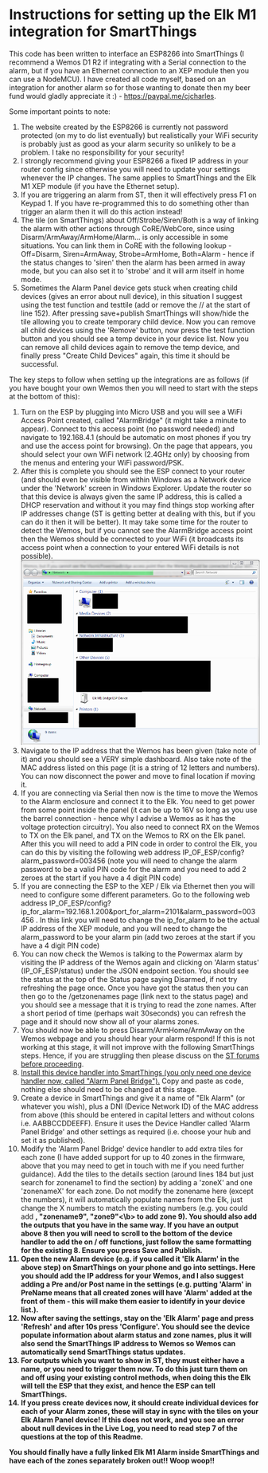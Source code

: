 # Instructions for setting up the Elk M1 integration for SmartThings

This code has been written to interface an ESP8266 into SmartThings (I recommend a Wemos D1 R2 if integrating with a Serial connection to the alarm, but if you have an Ethernet connection to an XEP module then you can use a NodeMCU). I have created all code myself, based on an integration for another alarm so for those wanting to donate then my beer fund would gladly appreciate it :) - https://paypal.me/cjcharles.

Some important points to note:
1) The website created by the ESP8266 is currently not password protected (on my to do list eventually) but realistically your WiFi security is probably just as good as your alarm security so unlikely to be a problem. I take no responsibility for your security!
2) I strongly recommend giving your ESP8266 a fixed IP address in your router config since otherwise you will need to update your settings whenever the IP changes. The same applies to SmartThings and the Elk M1 XEP module (if you have the Ethernet setup).
3) If you are triggering an alarm from ST, then it will effectively press F1 on Keypad 1. If you have re-programmed this to do something other than trigger an alarm then it will do this action instead!
4) The tile (on SmartThings) about Off/Strobe/Siren/Both is a way of linking the alarm with other actions through CoRE/WebCore, since using Disarm/ArmAway/ArmHome/Alarm... is only accessible in some situations. You can link them in CoRE with the following lookup - Off=Disarm, Siren=ArmAway, Strobe=ArmHome, Both=Alarm - hence if the status changes to 'siren' then the alarm has been armed in away mode, but you can also set it to 'strobe' and it will arm itself in home mode.
5) Sometimes the Alarm Panel device gets stuck when creating child devices (gives an error about null device), in this situation I suggest using the test function and testtile (add or remove the // at the start of line 152). After pressing save+publish SmartThings will show/hide the tile allowing you to create temporary child device. Now you can remove all child devices using the 'Remove' button, now press the test function button and you should see a temp device in your device list. Now you can remove all child devices again to remove the temp device, and finally press "Create Child Devices" again, this time it should be successful.

The key steps to follow when setting up the integrations are as follows (if you have bought your own Wemos then you will need to start with the steps at the bottom of this):

1) Turn on the ESP by plugging into Micro USB and you will see a WiFi Access Point created, called "AlarmBridge" (it might take a minute to appear). Connect to this access point (no password needed) and navigate to 192.168.4.1 (should be automatic on most phones if you try and use the access point for browsing). On the page that appears, you should select your own WiFi network (2.4GHz only) by choosing from the menus and entering your WiFi password/PSK.
2) After this is complete you should see the ESP connect to your router (and should even be visible from within Windows as a Network device under the 'Network' screen in Windows Explorer. Update the router so that this device is always given the same IP address, this is called a DHCP reservation and without it you may find things stop working after IP addresses change (ST is getting better at dealing with this, but if you can do it then it will be better). It may take some time for the router to detect the Wemos, but if you cannot see the AlarmBridge access point then the Wemos should be connected to your WiFi (it broadcasts its access point when a connection to your entered WiFi details is not possible).
![Network Devices](NetworkDevices.png)
3) Navigate to the IP address that the Wemos has been given (take note of it) and you should see a VERY simple dashboard. Also take note of the MAC address listed on this page (it is a string of 12 letters and numbers). You can now disconnect the power and move to final location if moving it.
4) If you are connecting via Serial then now is the time to move the Wemos to the Alarm enclosure and connect it to the Elk. You need to get power from some point inside the panel (it can be up to 16V so long as you use the barrel connection - hence why I advise a Wemos as it has the voltage protection circuitry). You also need to connect RX on the Wemos to TX on the Elk panel, and TX on the Wemos to RX on the Elk panel. After this you will need to add a PIN code in order to control the Elk, you can do this by visiting the following web address IP_OF_ESP/config?alarm_password=003456 (note you will need to change the alarm password to be a valid PIN code for the alarm and you need to add 2 zeroes at the start if you have a 4 digit PIN code)
5) If you are connecting the ESP to the XEP / Elk via Ethernet then you will need to configure some different parameters. Go to the following web address IP_OF_ESP/config?ip_for_alarm=192.168.1.200&port_for_alarm=2101&alarm_password=003456 . In this link you will need to change the ip_for_alarm to be the actual IP address of the XEP module, and you will need to change the alarm_password to be your alarm pin (add two zeroes at the start if you have a 4 digit PIN code)
5) You can now check the Wemos is talking to the Powermax alarm by visiting the IP address of the Wemos again and clicking on 'Alarm status' (IP_OF_ESP/status) under the JSON endpoint section. You should see the status at the top of the Status page saying Disarmed, if not try refreshing the page once. Once you have got the status then you can then go to the /getzonenames page (link next to the status page) and you should see a message that it is trying to read the zone names. After a short period of time (perhaps wait 30seconds) you can refresh the page and it should now show all of your alarms zones.
6) You should now be able to press Disarm/ArmHome/ArmAway on the Wemos webpage and you should hear your alarm respond! If this is not working at this stage, it will not improve with the following SmartThings steps. Hence, if you are struggling then please discuss on the [ST forums before proceeding](https://community.smartthings.com/t/release-elk-m1-alarm-interface/132579).
7) [Install this device handler into SmartThings (you only need one device handler now, called "Alarm Panel Bridge").](https://github.com/cjcharles0/SmartThings/blob/master/VisonicAlarm/AlarmPanelBridge-DeviceHandler) Copy and paste as code, nothing else should need to be changed at this stage.
8) Create a device in SmartThings and give it a name of "Elk Alarm" (or whatever you wish), plus a DNI (Device Network ID) of the MAC address from above (this should be entered in capital letters and without colons i.e. AABBCCDDEEFF). Ensure it uses the Device Handler called 'Alarm Panel Bridge' and other settings as required (i.e. choose your hub and set it as published).
9) Modify the 'Alarm Panel Bridge' device handler to add extra tiles for each zone (I have added support for up to 40 zones in the firmware, above that you may need to get in touch with me if you need further guidance). Add the tiles to the details section (around lines 184 but just search for zonename1 to find the section) by adding a 'zoneX' and one 'zonenameX' for each zone. Do not modify the zonename here (except the numbers), it will automatically populate names from the Elk, just change the X numbers to match the existing numbers (e.g. you could add <b>, "zonename9", "zone9"<\b> to add zone 9). You should also add the outputs that you have in the same way. If you have an output above 8 then you will need to scroll to the bottom of the device handler to add the on / off functions, just follow the same formatting for the existing 8. Ensure you press Save and Publish.
10) Open the new Alarm device (e.g. if you called it 'Elk Alarm' in the above step) on SmartThings on your phone and go into settings. Here you should add the IP address for your Wemos, and I also suggest adding a Pre and/or Post name in the settings (e.g. putting 'Alarm' in PreName means that all created zones will have 'Alarm' added at the front of them - this will make them easier to identify in your device list.).
11) Now after saving the settings, stay on the 'Elk Alarm' page and press 'Refresh' and after 10s press 'Configure'. You should see the device populate information about alarm status and zone names, plus it will also send the SmartThings IP address to Wemos so Wemos can automatically send SmartThings status updates.
12) For outputs which you want to show in ST, they must either have a name, or you need to trigger them now. To do this just turn them on and off using your existing control methods, when doing this the Elk will tell the ESP that they exist, and hence the ESP can tell SmartThings.
12) If you press create devices now, it should create individual devices for each of your Alarm zones, these will stay in sync with the tiles on your Elk Alarm Panel device! If this does not work, and you see an error about null devices in the Live Log, you need to read step 7 of the questions at the top of this Readme.

You should finally have a fully linked Elk M1 Alarm inside SmartThings and have each of the zones separately broken out!! Woop woop!!
